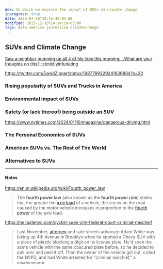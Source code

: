 ```yaml
---
dek: In which we explore the impact of SUVs on climate change
inprogress: true
date: 2023-07-20T19:46:43-04:00
modified: 2023-12-18T14:14:10-05:00
tags: data america journalism climatechange
---
```


## SUVs and Climate Change

[Saw a neighbor pumping up all 4 of his tires this morning….What are your thoughts on this? : r/mildlyinfuriating](https://www.reddit.com/r/mildlyinfuriating/comments/154pv1b/saw_a_neighbor_pumping_up_all_4_of_his_tires_this/)

<https://twitter.com/DavidZipper/status/1687799329241636864?s=20>

### Rising popularity of SUVs and Trucks in America

### Environmental impact of SUVs

### Safety (or lack thereof) being outside an SUV

https://www.nytimes.com/2024/01/10/magazine/dangerous-driving.html

### The Personal Economics of SUVs

### American SUVs vs. The Rest of The World

### Alternatives to SUVs


---
#### Notes

<https://en.m.wikipedia.org/wiki/Fourth_power_law>

>The **fourth power law** (also known as the **fourth power rule**) states that the greater the [axle load](https://en.m.wikipedia.org/wiki/Axle_load "Axle load") of a vehicle, the stress on the road caused by the motor vehicle increases in proportion to the [fourth power](https://en.m.wikipedia.org/wiki/Fourth_power "Fourth power") of the axle load.

<https://hellgatenyc.com/cyclist-sues-city-federal-court-criminal-mischief>

>Last November, [attorney](https://www.vaccaroandwhite.com/) and safe streets advocate Adam White was biking up 4th Avenue in Brooklyn when he spotted a Chevy SUV with a piece of plastic blocking a digit on its license plate. He'd seen the same vehicle with the same obscured plate before, so he decided to pull over and peel it off. Then the owner of the vehicle got out, called the NYPD, and had White arrested for "criminal mischief," a misdemeanor.